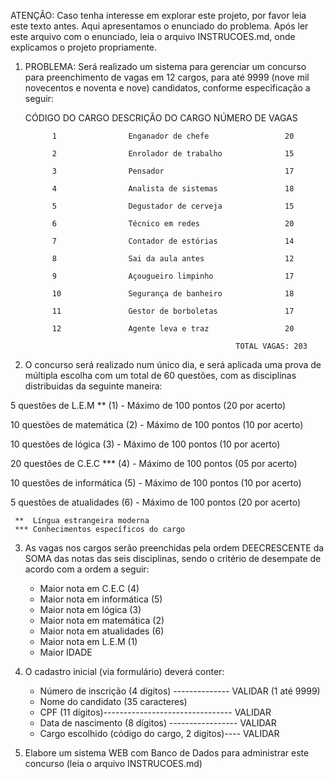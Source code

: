 ﻿ATENÇÃO: Caso tenha interesse em explorar este projeto, por favor leia este texto antes. Aqui apresentamos o enunciado do problema. Após ler este arquivo com o enunciado, leia o arquivo INSTRUCOES.md, onde explicamos o projeto propriamente.

1. PROBLEMA: Será realizado um sistema para gerenciar um concurso para preenchimento de vagas em 12 cargos, para até 9999 (nove mil novecentos e noventa e nove) candidatos, conforme especificação a seguir:

      CÓDIGO  DO CARGO        DESCRIÇÃO DO CARGO         NÚMERO DE VAGAS

             1                Enganador de chefe                 20

             2                Enrolador de trabalho              15

             3                Pensador                           17

             4                Analista de sistemas               18

             5                Degustador de cerveja              15

             6                Técnico em redes                   20

             7                Contador de estórias               14

             8                Sai da aula antes                  12

             9                Açougueiro limpinho                17

             10               Segurança de banheiro              18

             11               Gestor de borboletas               17

             12               Agente leva e traz                 20 

                                                      TOTAL VAGAS: 203     


2. O concurso será realizado num único dia, e será aplicada uma prova de múltipla escolha com um total de 60 questões, com as disciplinas distribuidas da seguinte maneira:


  5 questões de L.E.M **            (1) - Máximo de 100 pontos (20 por acerto)

  10 questões de matemática         (2) - Máximo de 100 pontos (10 por acerto)

  10 questões de lógica             (3) - Máximo de 100 pontos (10 por acerto)

  20 questões de C.E.C ***          (4) - Máximo de 100 pontos (05 por acerto)

  10 questões de informática        (5) - Máximo de 100 pontos (10 por acerto)

  5 questões de atualidades         (6) - Máximo de 100 pontos (20 por acerto)
      
     **  Língua estrangeira moderna
     *** Conhecimentos específicos do cargo

3. As vagas nos cargos serão preenchidas pela ordem DEECRESCENTE da SOMA das notas das seis disciplinas, sendo o critério de desempate de acordo com a ordem a seguir:


      - Maior nota em C.E.C             (4)
      - Maior nota em informática       (5)
      - Maior nota em lógica            (3)
      - Maior nota em matemática        (2)
      - Maior nota em atualidades       (6)
      - Maior nota em L.E.M             (1)
      - Maior IDADE

4. O cadastro inicial (via formulário) deverá conter:

      - Número de inscrição (4 dígitos)   -------------- VALIDAR (1 até 9999)
      - Nome do candidato (35 caracteres)
      - CPF (11 dígitos)-------------------------------- VALIDAR
      - Data de nascimento (8 dígitos) ----------------- VALIDAR
      - Cargo escolhido (código do cargo, 2 digitos)---- VALIDAR

5. Elabore um sistema WEB com Banco de Dados para administrar este concurso (leia o arquivo INSTRUCOES.md)